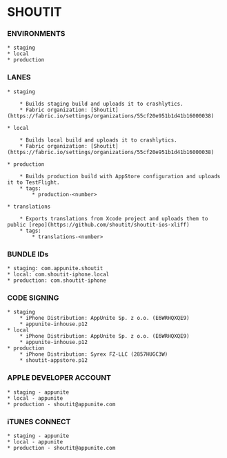 # SHOUTIT

### ENVIRONMENTS
	* staging
	* local
	* production

### LANES

	* staging

		* Builds staging build and uploads it to crashlytics.
		* Fabric organization: [Shoutit](https://fabric.io/settings/organizations/55cf20e951b1d41b16000038)

	* local

		* Builds local build and uploads it to crashlytics.
		* Fabric organization: [Shoutit](https://fabric.io/settings/organizations/55cf20e951b1d41b16000038)

	* production

		* Builds production build with AppStore configuration and uploads it to TestFlight.
		* tags:
			* production-<number>

	* translations

		* Exports translations from Xcode project and uploads them to public [repo](https://github.com/shoutit/shoutit-ios-xliff)
		* tags:
			* translations-<number>

### BUNDLE IDs

	* staging: com.appunite.shoutit
	* local: com.shoutit-iphone.local
	* production: com.shoutit-iphone

### CODE SIGNING
	
	* staging
		* iPhone Distribution: AppUnite Sp. z o.o. (E6WRHQXQE9)
		* appunite-inhouse.p12
	* local
		* iPhone Distribution: AppUnite Sp. z o.o. (E6WRHQXQE9)
		* appunite-inhouse.p12
	* production
		* iPhone Distribution: Syrex FZ-LLC (2857HUGC3W)
		* shoutit-appstore.p12

### APPLE DEVELOPER ACCOUNT

	* staging - appunite
	* local - appunite
	* production - shoutit@appunite.com

### iTUNES CONNECT

	* staging - appunite
	* local - appunite
	* production - shoutit@appunite.com


